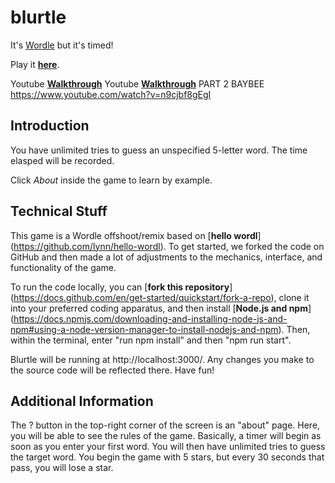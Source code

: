 # blurtle

It's [Wordle](https://www.powerlanguage.co.uk/wordle/) but it's timed!

Play it [**here**](https://grantbw4.github.io/blurtle ).

Youtube [**Walkthrough**](https://youtu.be/s3P1hjNMP1c) 
Youtube [**Walkthrough**](https://www.youtube.com/watch?v=n9cjbf8gEgI) PART 2 BAYBEE
https://www.youtube.com/watch?v=n9cjbf8gEgI

## Introduction

You have unlimited tries to guess an unspecified 5-letter word. The time elasped will be recorded. 

Click _About_ inside the game to learn by example.

## Technical Stuff

This game is a Wordle offshoot/remix based on [**hello wordl**] (https://github.com/lynn/hello-wordl). To get started, we forked the code on GitHub and then made a lot of adjustments to the mechanics, interface, and functionality of the game.

To run the code locally, you can [**fork this repository**] (https://docs.github.com/en/get-started/quickstart/fork-a-repo), clone it into your preferred coding apparatus, and then install [**Node.js and npm**] (https://docs.npmjs.com/downloading-and-installing-node-js-and-npm#using-a-node-version-manager-to-install-nodejs-and-npm). Then, within the terminal, enter "run npm install" and then "npm run start". 

Blurtle will be running at http://localhost:3000/. Any changes you make to the source code will be reflected there. Have fun!

## Additional Information 

The ? button in the top-right corner of the screen is an "about" page. Here, you will be able to see the rules of the game. Basically, a timer will begin as soon as you enter your first word. You will then have unlimited tries to guess the target word. You begin the game with 5 stars, but every 30 seconds that pass, you will lose a star. 
